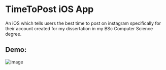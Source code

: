 # TimeToPost iOS App
An iOS which tells users the best time to post on instagram specifically for their account created for my dissertation in my BSc Computer Science degree.

## Demo:
![image](https://github.com/uzair166/TimeToPost/assets/37021389/31e30b00-9bbc-4c91-8098-a8304c1821eb)
